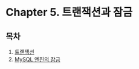 # Chapter 5. 트랜잭션과 잠금

## 목차

1. [트랜잭션](5.1%20%ED%8A%B8%EB%9E%9C%EC%9E%AD%EC%85%98.md)
2. [MySQL 엔진의 잠금](5.2%20MySQL%20%EC%97%94%EC%A7%84%EC%9D%98%20%EC%9E%A0%EA%B8%88)
